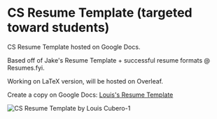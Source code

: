 # CS Resume Template (targeted toward students)

CS Resume Template hosted on Google Docs.

Based off of Jake's Resume Template + successful resume formats @ Resumes.fyi.

Working on LaTeX version, will be hosted on Overleaf.

Create a copy on Google Docs: [Louis's Resume Template](https://docs.google.com/document/d/1qnFvZN7zLLBLUZFF1Zu5HwYwDaSKAuhzyaO7SX12rHI/copy)

![CS Resume Template by Louis Cubero-1](https://github.com/user-attachments/assets/92161e83-bbdf-4e17-976b-4c1481941f49)
